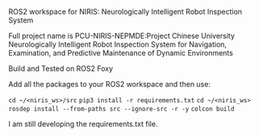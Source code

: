 ROS2 workspace for NIRIS: Neurologically Intelligent Robot Inspection System

Full project name is PCU-NIRIS-NEPMDE:Project Chinese University Neurologically Intelligent Robot Inspection System for Navigation, Examination, and Predictive Maintenance of Dynamic Environments

Build and Tested on ROS2 Foxy

Add all the packages to your ROS2 workspace and then use:

`cd ~/<niris_ws>/src`
`pip3 install -r requirements.txt`
`cd ~/<niris_ws>`
`rosdep install --from-paths src --ignore-src -r -y`
`colcon build`

I am still developing the requirements.txt file.